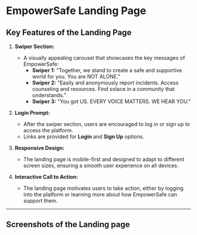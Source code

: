 # EmpowerSafe Landing Page


## Key Features of the Landing Page

1. **Swiper Section:**
   - A visually appealing carousel that showcases the key messages of EmpowerSafe:
     - **Swiper 1:** "Together, we stand to create a safe and supportive world for you. You are NOT ALONE."
     - **Swiper 2:** "Easily and anonymously report incidents. Access counseling and resources. Find solace in a community that understands."
     - **Swiper 3:** "You got US. EVERY VOICE MATTERS. WE HEAR YOU."

2. **Login Prompt:**
   - After the swiper section, users are encouraged to log in or sign up to access the platform.
   - Links are provided for **Login** and **Sign Up** options.

3. **Responsive Design:**
   - The landing page is mobile-first and designed to adapt to different screen sizes, ensuring a smooth user experience on all devices.

4. **Interactive Call to Action:**
   - The landing page motivates users to take action, either by logging into the platform or learning more about how EmpowerSafe can support them.

---

## Screenshots of the Landing page